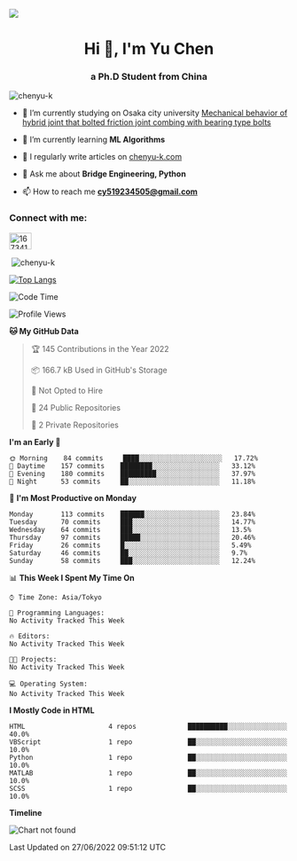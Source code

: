 
![](https://komarev.com/ghpvc/?username=ChenYu-K&color=ff69b4)


<h1 align="center">Hi 👋, I'm Yu Chen</h1>
<h3 align="center">a Ph.D Student from China</h3>

<p align="left"> <img src="https://komarev.com/ghpvc/?username=chenyu-k&label=Profile%20views&color=0e75b6&style=flat" alt="chenyu-k" /> </p>

- 🔭 I’m currently studying on Osaka city university [Mechanical behavior of hybrid joint that bolted friction joint combing with bearing type bolts](https://www.researchgate.net/profile/Yu-Chen-505)

- 🌱 I’m currently learning **ML Algorithms**

- 📝 I regularly write articles on [chenyu-k.com](chenyu-k.com)

- 💬 Ask me about **Bridge Engineering, Python**

- 📫 How to reach me **cy519234505@gmail.com**

<h3 align="left">Connect with me:</h3>
<p align="left">
<a href="https://stackoverflow.com/users/16734188" target="blank"><img align="center" src="https://raw.githubusercontent.com/rahuldkjain/github-profile-readme-generator/master/src/images/icons/Social/stack-overflow.svg" alt="16734188" height="30" width="40" /></a>
</p>

<p>&nbsp;<img align="center" src="https://github-readme-stats.vercel.app/api?username=chenyu-k&show_icons=true&locale=en" alt="chenyu-k" /></p>


[![Top Langs](https://github-readme-stats.vercel.app/api/top-langs/?username=ChenYu-K&layout=compact)](https://github.com/anuraghazra/github-readme-stats)


<!--START_SECTION:waka-->
![Code Time](http://img.shields.io/badge/Code%20Time-0%20secs-blue)

![Profile Views](http://img.shields.io/badge/Profile%20Views-5-blue)

**🐱 My GitHub Data** 

> 🏆 145 Contributions in the Year 2022
 > 
> 📦 166.7 kB Used in GitHub's Storage 
 > 
> 🚫 Not Opted to Hire
 > 
> 📜 24 Public Repositories 
 > 
> 🔑 2 Private Repositories  
 > 
**I'm an Early 🐤** 

```text
🌞 Morning    84 commits     ████░░░░░░░░░░░░░░░░░░░░░   17.72% 
🌆 Daytime    157 commits    ████████░░░░░░░░░░░░░░░░░   33.12% 
🌃 Evening    180 commits    █████████░░░░░░░░░░░░░░░░   37.97% 
🌙 Night      53 commits     ██░░░░░░░░░░░░░░░░░░░░░░░   11.18%

```
📅 **I'm Most Productive on Monday** 

```text
Monday       113 commits    ██████░░░░░░░░░░░░░░░░░░░   23.84% 
Tuesday      70 commits     ███░░░░░░░░░░░░░░░░░░░░░░   14.77% 
Wednesday    64 commits     ███░░░░░░░░░░░░░░░░░░░░░░   13.5% 
Thursday     97 commits     █████░░░░░░░░░░░░░░░░░░░░   20.46% 
Friday       26 commits     █░░░░░░░░░░░░░░░░░░░░░░░░   5.49% 
Saturday     46 commits     ██░░░░░░░░░░░░░░░░░░░░░░░   9.7% 
Sunday       58 commits     ███░░░░░░░░░░░░░░░░░░░░░░   12.24%

```


📊 **This Week I Spent My Time On** 

```text
⌚︎ Time Zone: Asia/Tokyo

💬 Programming Languages: 
No Activity Tracked This Week

🔥 Editors: 
No Activity Tracked This Week

🐱‍💻 Projects: 
No Activity Tracked This Week

💻 Operating System: 
No Activity Tracked This Week

```

**I Mostly Code in HTML** 

```text
HTML                     4 repos             ██████████░░░░░░░░░░░░░░░   40.0% 
VBScript                 1 repo              ██░░░░░░░░░░░░░░░░░░░░░░░   10.0% 
Python                   1 repo              ██░░░░░░░░░░░░░░░░░░░░░░░   10.0% 
MATLAB                   1 repo              ██░░░░░░░░░░░░░░░░░░░░░░░   10.0% 
SCSS                     1 repo              ██░░░░░░░░░░░░░░░░░░░░░░░   10.0%

```


**Timeline**

![Chart not found](https://raw.githubusercontent.com/ChenYu-K/ChenYu-K/main/charts/bar_graph.png) 


 Last Updated on 27/06/2022 09:51:12 UTC
<!--END_SECTION:waka-->



<!--  -->
<!-- # Powerby -->
<!-- [views-counter](https://github.com/antonkomarev/github-profile-views-counter) -->
<!--  -->
